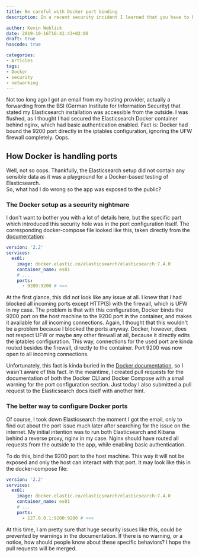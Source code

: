 ```yaml
---
title: Be careful with Docker port binding
description: In a recent security incident I learned that you have to be very careful with binding port on your Docker setup.

author: Kevin Woblick
date: 2019-10-16T16:41:43+02:00
draft: true
hascode: true

categories:
- Articles
tags:
- Docker
- security
- networking
---
```


Not too long ago I got an email from my hosting provider, actually a forwarding from the BSI (German Institute for Information Security) that stated my Elasticsearch installation was accessible from the outside. I was flushed, as I thought I had secured the Elasticsearch Docker container behind nginx, which had basic authentication enabled. Fact is: Docker had bound the 9200 port directly in the iptables configuration, ignoring the UFW firewall completely. Oops.

## How Docker is handling ports

Well, not so oops. Thankfully, the Elasticsearch setup did not contain any sensible data as it was a playground for a Docker-based testing of Elasticsearch.  
So, what had I do wrong so the app was exposed to the public?

### The Docker setup as a security nightmare

I don't want to bother you with a lot of details here, but the specific part which introduced this security hole was in the port configuration itself. The corresponding docker-compose file looked like this, taken directly from the [documentation](https://www.elastic.co/guide/en/elasticsearch/reference/current/docker.html):

```yaml
version: '2.2'
services:
  es01:
    image: docker.elastic.co/elasticsearch/elasticsearch:7.4.0
    container_name: es01
    # ...
    ports:
      - 9200:9200 # <<<
```

At the first glance, this did not look like any issue at all. I knew that I had blocked all incoming ports except HTTP(S) with the firewall, which is UFW in my case. The problem is that with this configuration, Docker binds the 9200 port on the host machine to the 9200 port in the container, and makes it available for all incoming connections. Again, I thought that this wouldn't be a problem because I blocked the ports anyway. Docker, however, does not respect UFW or maybe any other firewall at all, because it directly edits the iptables configuration. This way, connections for the used port are kinda routed besides the firewall, directly to the container. Port 9200 was now open to all incoming connections.

Unfortunately, this fact is kinda buried in the [Docker documentation](https://docs.docker.com/network/iptables/), so I wasn't aware of this fact. In the meantime, I created pull requests for the documentation of both the Docker CLI and Docker Compose with a small warning for the port configuration section. Just today I also submitted a pull request to the Elasticsearch docs itself with another hint.

### The better way to configure Docker ports

Of course, I took down Elasticsearch the moment I got the email, only to find out about the port issue much later after searching for the issue on the internet. My initial intention was to run both Elasticsearch and Kibana behind a reverse proxy, nginx in my case. Nginx should have routed all requests from the outside to the app, while enabling basic authentication.

To do this, bind the 9200 port to the host machine. This way it will not be exposed and only the host can interact with that port. It may look like this in the docker-compose file:

```yaml
version: '2.2'
services:
  es01:
    image: docker.elastic.co/elasticsearch/elasticsearch:7.4.0
    container_name: es01
    # ...
    ports:
      - 127.0.0.1:9200:9200 # <<<
```

At this time, I am pretty sure that huge security issues like this, could be prevented by warnings in the documentation. If there is no warning, or a notice, how should people know about these specific behaviors? I hope the pull requests will be merged.

